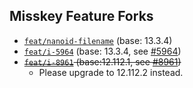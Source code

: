 ## Misskey Feature Forks

* [`feat/nanoid-filename`](https://github.com/outloudvi/misskey/tree/feat/nanoid-filename) (base: 13.3.4)
* [`feat/i-5964`](https://github.com/outloudvi/misskey/tree/feat/i-5964) (base: 13.3.4, see [#5964](https://github.com/misskey-dev/misskey/issues/5964))
* ~~[`feat/i-8961`](https://github.com/outloudvi/misskey/tree/feat/i-8961) (base:12.112.1, see [#8961](https://github.com/misskey-dev/misskey/issues/8961))~~
  * Please upgrade to 12.112.2 instead.
